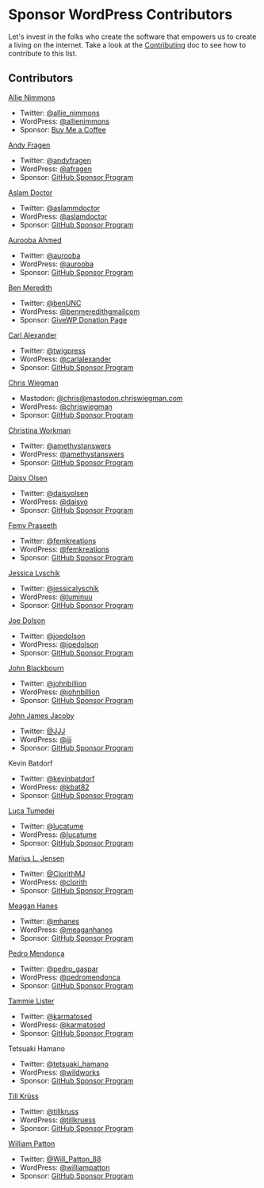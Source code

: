 # Sponsor WordPress Contributors

Let's invest in the folks who create the software that empowers us to create a living on the internet. Take a look at the [Contributing](https://github.com/aurooba/sponsor-wp-contributors/blob/main/CONTRIBUTING.md) doc to see how to contribute to this list.

## Contributors

[Allie Nimmons](https://allienimmons.com)
  - Twitter: [@allie_nimmons](https://twitter.com/allie_nimmons)
  - WordPress: [@allienimmons](https://profiles.wordpress.org/allienimmons)
  - Sponsor: [Buy Me a Coffee](https://www.buymeacoffee.com/rK7duH0)

[Andy Fragen](https://thefragens.com/)
  - Twitter: [@andyfragen](https://twitter.com/andyfragen)
  - WordPress: [@afragen](https://profiles.wordpress.org/afragen/)
  - Sponsor: [GitHub Sponsor Program](https://github.com/sponsors/afragen)

[Aslam Doctor](https://www.aslamdoctor.com)
  - Twitter: [@aslammdoctor](https://twitter.com/aslammdoctor)
  - WordPress: [@aslamdoctor](https://profiles.wordpress.org/aslamdoctor)
  - Sponsor: [GitHub Sponsor Program](https://github.com/sponsors/aslamdoctor)

[Aurooba Ahmed](https://aurooba.com/)
  - Twitter: [@aurooba](https://twitter.com/aurooba)
  - WordPress: [@aurooba](https://profiles.wordpress.org/aurooba/)
  - Sponsor: [GitHub Sponsor Program](https://github.com/sponsors/aurooba)

[Ben Meredith](https://benandjacq.com/)
  - Twitter: [@benUNC](https://twitter.com/benunc)
  - WordPress: [@benmeredithgmailcom](https://profiles.wordpress.org/benmeredithgmailcom/)
  - Sponsor: [GiveWP Donation Page](https://benlikes.us/donate)

[Carl Alexander](https://carlalexander.ca/)
  - Twitter: [@twigpress](https://twitter.com/twigpress)
  - WordPress: [@carlalexander](https://profiles.wordpress.org/carlalexander/)
  - Sponsor: [GitHub Sponsor Program](https://github.com/sponsors/carlalexander)
  
[Chris Wiegman](https://chriswiegman.com)
  - Mastodon: [@chris@mastodon.chriswiegman.com](https://mastodon.chriswiegman.com/@chris)
  - WordPress: [@chriswiegman](https://profiles.wordpress.org/chriswiegman)
  - Sponsor: [GitHub Sponsor Program](https://github.com/sponsors/ChrisWiegman)

[Christina Workman](https://christinaworkman.ca/)
  - Twitter: [@amethystanswers](https://twitter.com/amethystanswers)
  - WordPress: [@amethystanswers](https://profiles.wordpress.org/amethystanswers/)
  - Sponsor: [GitHub Sponsor Program](https://github.com/sponsors/christinaworkman)

[Daisy Olsen](https://daisyonwp.com)
  - Twitter: [@daisyolsen](https://twitter.com/daisyolsen)
  - WordPress: [@daisyo](https://profiles.wordpress.org/daisyo)
  - Sponsor: [GitHub Sponsor Program](https://github.com/sponsors/daisyolsen)
  
[Femy Praseeth](https://femKreations.com)
  - Twitter: [@femkreations](https://twitter.com/femkreations)
  - WordPress: [@femkreations](https://profiles.wordpress.org/femkreations/)
  - Sponsor: [GitHub Sponsor Program](https://github.com/sponsors/femkreations)

[Jessica Lyschik](https://jessicalyschik.com/)
  - Twitter: [@jessicalyschik](https://twitter.com/jessicalyschik)
  - WordPress: [@luminuu](https://profiles.wordpress.org/luminuu/)
  - Sponsor: [GitHub Sponsor Program](https://github.com/sponsors/luminuu)

[Joe Dolson](https://www.joedolson.com/)
  - Twitter: [@joedolson](https://twitter.com/joedolson)
  - WordPress: [@joedolson](https://profiles.wordpress.org/joedolson/)
  - Sponsor: [GitHub Sponsor Program](https://github.com/sponsors/joedolson)

[John Blackbourn](https://johnblackbourn.com/)
  - Twitter: [@johnbillion](https://twitter.com/johnbillion)
  - WordPress: [@johnbillion](https://profiles.wordpress.org/johnbillion/)
  - Sponsor: [GitHub Sponsor Program](https://github.com/sponsors/johnbillion)

[John James Jacoby](https://jjj.blog/)
  - Twitter: [@JJJ](https://twitter.com/JJJ)
  - WordPress: [@jjj](https://profiles.wordpress.org/jjj/)
  - Sponsor: [GitHub Sponsor Program](https://github.com/sponsors/JJJ)

Kevin Batdorf
  - Twitter: [@kevinbatdorf](https://twitter.com/kevinbatdorf)
  - WordPress: [@kbat82](https://profiles.wordpress.org/kbat82)
  - Sponsor: [GitHub Sponsor Program](https://github.com/sponsors/KevinBatdorf)

[Luca Tumedei](https://theaveragedev.com/)
  - Twitter: [@lucatume](https://twitter.com/lucatume)
  - WordPress: [@lucatume](https://profiles.wordpress.org/lucatume/)
  - Sponsor: [GitHub Sponsor Program](https://github.com/sponsors/lucatume)

[Marius L. Jensen](https://www.clorith.net)
  - Twitter: [@ClorithMJ](https://twitter.com/ClorithMJ)
  - WordPress: [@clorith](https://profiles.wordpress.org/clorith/)
  - Sponsor: [GitHub Sponsor Program](https://github.com/sponsors/Clorith)
  
[Meagan Hanes](https://meaganhanes.com)
  - Twitter: [@mhanes](https://twitter.com/mhanes)
  - WordPress: [@meaganhanes](https://profiles.wordpress.org/meaganhanes)
  - Sponsor: [GitHub Sponsor Program](https://github.com/sponsors/meaganhanes)

[Pedro Mendonça](https://pedromendonca.pt)
  - Twitter: [@pedro_gaspar](https://twitter.com/pedro_gaspar)
  - WordPress: [@pedromendonca](https://profiles.wordpress.org/pedromendonca/)
  - Sponsor: [GitHub Sponsor Program](https://github.com/sponsors/pedro-mendonca)
  
[Tammie Lister](https://tammielister.com)
  - Twitter: [@karmatosed](https://twitter.com/karmatosed)
  - WordPress: [@karmatosed](https://profiles.wordpress.org/karmatosed)
  - Sponsor: [GitHub Sponsor Program](https://github.com/sponsors/karmatosed)

Tetsuaki Hamano 
  - Twitter: [@tetsuaki_hamano](https://twitter.com/tetsuaki_hamano)
  - WordPress: [@wildworks](https://profiles.wordpress.org/wildworks/)
  - Sponsor: [GitHub Sponsor Program](https://github.com/sponsors/t-hamano)

[Till Krüss](https://till.im)
  - Twitter: [@tillkruss](https://twitter.com/tillkruss)
  - WordPress: [@tillkruess](https://profiles.wordpress.org/tillkruess)
  - Sponsor: [GitHub Sponsor Program](https://github.com/sponsors/tillkruss)

[William Patton](https://pattonwebz.com)
  - Twitter: [@Will_Patton_88](https://twitter.com/Will_Patton_88)
  - WordPress: [@williampatton](https://profiles.wordpress.org/williampatton/)
  - Sponsor: [GitHub Sponsor Program](https://github.com/sponsors/pattonwebz)
